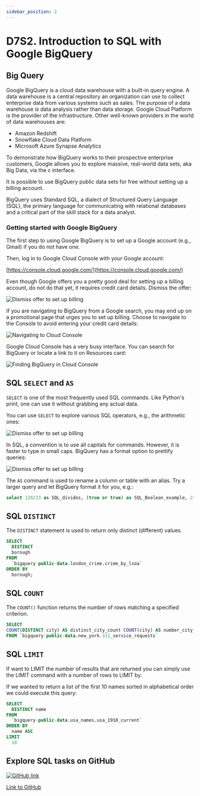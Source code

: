 ```yaml
---
sidebar_position: 2
---
```


# D7S2. Introduction to SQL with Google BigQuery

## Big Query

Google BigQuery is a cloud data warehouse with a built-in query engine.
A data warehouse is a central repository an organization can use to collect enterprise data from various systems such as sales. The purpose of a data warehouse is data analysis rather than data storage. Google Cloud Platform is the provider of the infrastructure. Other well-known providers in the world of data warehouses are:

- Amazon Redshift
- Snowflake Cloud Data Platform
- Microsoft Azure Synapse Analytics

To demonstrate how BigQuery works to their prospective enterprise customers, Google allows you to explore massive, real-world data sets, aka Big Data, via the c interface.

It is possible to use BigQuery public data sets for free without setting up a billing account.

BigQuery uses Standard SQL, a dialect of Structured Query Language (SQL), the primary language for communicating with relational databases and a critical part of the skill stack for a data analyst.

### Getting started with Google BigQuery

The first step to using Google BigQuery is to set up a Google account (e.g., Gmail) if you do not have one.

Then, log in to Google Cloud Console with your Google account:

[https://console.cloud.google.com/](https://console.cloud.google.com/)

Even though Google offers you a pretty good deal for setting up a billing account, do not do that yet, it requires credit card details. Dismiss the offer:

<img
  src="/img/day-6/dismiss.png"
  alt="Dismiss offer to set up billing"
  class="wide screenshot"
/>

If you are navigating to BigQuery from a Google search, you may end up on a promotional page that urges you to set up billing. Choose to navigate to the Console to avoid entering your credit card details:

<img
  src="/img/day-6/gettoconsole.png"
  alt="Navigating to Cloud Console"
  class="medium screenshot"
/>

Google Cloud Console has a very busy interface. You can search for BigQuery or locate a link to it on Resources card:

<img
  src="/img/day-6/findBigQueryInCloudConsole.png"
  alt="Finding BigQuery in Cloud Console"
  class="wide screenshot"
/>

## SQL `SELECT` and `AS`

`SELECT` is one of the most frequently used SQL commands. Like Python's print, one can use it without grabbing any actual data.

You can use `SELECT` to explore various SQL operators, e.g., the arithmetic ones:

<img
  src="/img/day-6/queryBigQuery.png"
  alt="Dismiss offer to set up billing"
  class="wide screenshot"
/>

In SQL, a convention is to use all capitals for commands. However, it is faster to type in small caps. BigQuery has a format option to prettify queries:

<img
  src="/img/day-6/FormatOption.png"
  alt="Dismiss offer to set up billing"
  class="medium screenshot"
/>

The `AS` command is used to rename a column or table with an alias.
Try a larger query and let BigQuery format it for you, e.g.:

```sql
select 120/23 as SQL_divides, (true or true) as SQL_Boolean_example, 2+2 as SQL_addd, 25-5 as sql_subtracts;
```

## SQL `DISTINCT`

The `DISTINCT` statement is used to return only distinct (different) values.

```sql
SELECT
  DISTINCT 
  borough
FROM
  `bigquery-public-data.london_crime.crime_by_lsoa`
ORDER BY
  borough;
```

## SQL `COUNT`

The `COUNT()` function returns the number of rows matching a specified criterion.

```sql
SELECT
COUNT(DISTINCT city) AS distinct_city_count COUNT(city) AS number_city_records
FROM `bigquery-public-data.new_york.311_service_requests`
```

## SQL `LIMIT`

If want to LIMIT the number of results that are returned you can simply use the LIMIT command with a number of rows to LIMIT by.

If we wanted to return a list of the first 10 names sorted in alphabetical order we could execute this query:

```sql
SELECT
  DISTINCT name
FROM
  `bigquery-public-data.usa_names.usa_1910_current`
ORDER BY
  name ASC
LIMIT
  10
```

## Explore SQL tasks on GitHub

[<img
    src="/img/icons/github-logo.svg"
    alt="GitHub link"
/>](https://github.com/EDGENortheastern/BigQuerySQLQ)

[Link to GitHub](https://github.com/EDGENortheastern/BigQuerySQLQ)